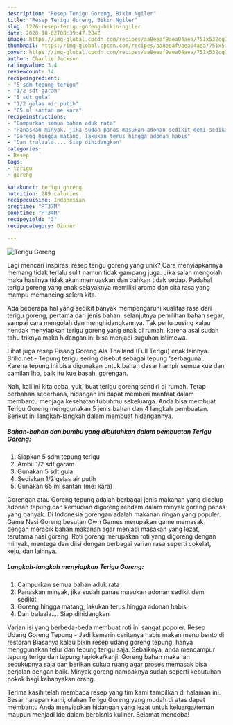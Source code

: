 ```yaml
---
description: "Resep Terigu Goreng, Bikin Ngiler"
title: "Resep Terigu Goreng, Bikin Ngiler"
slug: 1226-resep-terigu-goreng-bikin-ngiler
date: 2020-10-02T08:39:47.284Z
image: https://img-global.cpcdn.com/recipes/aa8eeaf9aea04aea/751x532cq70/terigu-goreng-foto-resep-utama.jpg
thumbnail: https://img-global.cpcdn.com/recipes/aa8eeaf9aea04aea/751x532cq70/terigu-goreng-foto-resep-utama.jpg
cover: https://img-global.cpcdn.com/recipes/aa8eeaf9aea04aea/751x532cq70/terigu-goreng-foto-resep-utama.jpg
author: Charlie Jackson
ratingvalue: 3.4
reviewcount: 14
recipeingredient:
- "5 sdm tepung terigu"
- "1/2 sdt garam"
- "5 sdt gula"
- "1/2 gelas air putih"
- "65 ml santan me kara"
recipeinstructions:
- "Campurkan semua bahan aduk rata"
- "Panaskan minyak, jika sudah panas masukan adonan sedikit demi sedikit"
- "Goreng hingga matang, lakukan terus hingga adonan habis"
- "Dan tralaala.... Siap dihidangkan"
categories:
- Resep
tags:
- terigu
- goreng

katakunci: terigu goreng 
nutrition: 289 calories
recipecuisine: Indonesian
preptime: "PT37M"
cooktime: "PT34M"
recipeyield: "3"
recipecategory: Dinner

---
```



![Terigu Goreng](https://img-global.cpcdn.com/recipes/aa8eeaf9aea04aea/751x532cq70/terigu-goreng-foto-resep-utama.jpg)

Lagi mencari inspirasi resep terigu goreng yang unik? Cara menyiapkannya memang tidak terlalu sulit namun tidak gampang juga. Jika salah mengolah maka hasilnya tidak akan memuaskan dan bahkan tidak sedap. Padahal terigu goreng yang enak selayaknya memiliki aroma dan cita rasa yang mampu memancing selera kita.

Ada beberapa hal yang sedikit banyak mempengaruhi kualitas rasa dari terigu goreng, pertama dari jenis bahan, selanjutnya pemilihan bahan segar, sampai cara mengolah dan menghidangkannya. Tak perlu pusing kalau hendak menyiapkan terigu goreng yang enak di rumah, karena asal sudah tahu triknya maka hidangan ini bisa menjadi suguhan istimewa.

Lihat juga resep Pisang Goreng Ala Thailand (Full Terigu) enak lainnya. Brilio.net - Tepung terigu sering disebut sebagai tepung &#39;serbaguna&#39;. Karena tepung ini bisa digunakan untuk bahan dasar hampir semua kue dan camilan lho, baik itu kue basah, gorengan.


Nah, kali ini kita coba, yuk, buat terigu goreng sendiri di rumah. Tetap berbahan sederhana, hidangan ini dapat memberi manfaat dalam membantu menjaga kesehatan tubuhmu sekeluarga. Anda bisa membuat Terigu Goreng menggunakan 5 jenis bahan dan 4 langkah pembuatan. Berikut ini langkah-langkah dalam membuat hidangannya.

<!--inarticleads1-->

##### Bahan-bahan dan bumbu yang dibutuhkan dalam pembuatan Terigu Goreng:

1. Siapkan 5 sdm tepung terigu
1. Ambil 1/2 sdt garam
1. Gunakan 5 sdt gula
1. Sediakan 1/2 gelas air putih
1. Gunakan 65 ml santan (me: kara)


Gorengan atau Goreng tepung adalah berbagai jenis makanan yang dicelup adonan tepung dan kemudian digoreng rendam dalam minyak goreng panas yang banyak. Di Indonesia gorengan adalah makanan ringan yang populer. Game Nasi Goreng besutan Own Games merupakan game memasak dengan meracik bahan makanan agar menjadi masakan yang lezat, terutama nasi goreng. Roti goreng merupakan roti yang digoreng dengan minyak, mentega dan diisi dengan berbagai varian rasa seperti cokelat, keju, dan lainnya. 

<!--inarticleads2-->

##### Langkah-langkah menyiapkan Terigu Goreng:

1. Campurkan semua bahan aduk rata
1. Panaskan minyak, jika sudah panas masukan adonan sedikit demi sedikit
1. Goreng hingga matang, lakukan terus hingga adonan habis
1. Dan tralaala.... Siap dihidangkan


Varian isi yang berbeda-beda membuat roti ini sangat popoler. Resep Udang Goreng Tepung - Jadi kemarin ceritanya habis makan menu bento di restoran Biasanya kalau bikin resep udang goreng tepung, hanya menggunakan telur dan tepung terigu saja. Sebaiknya, anda mencampur tepung terigu dan tepung tapioka/kanji. Goreng bahan makanan secukupnya saja dan berikan cukup ruang agar proses memasak bisa berjalan dengan baik. Minyak goreng nampaknya sudah seperti kebutuhan pokok bagi kebanyakan orang. 

Terima kasih telah membaca resep yang tim kami tampilkan di halaman ini. Besar harapan kami, olahan Terigu Goreng yang mudah di atas dapat membantu Anda menyiapkan hidangan yang lezat untuk keluarga/teman maupun menjadi ide dalam berbisnis kuliner. Selamat mencoba!
